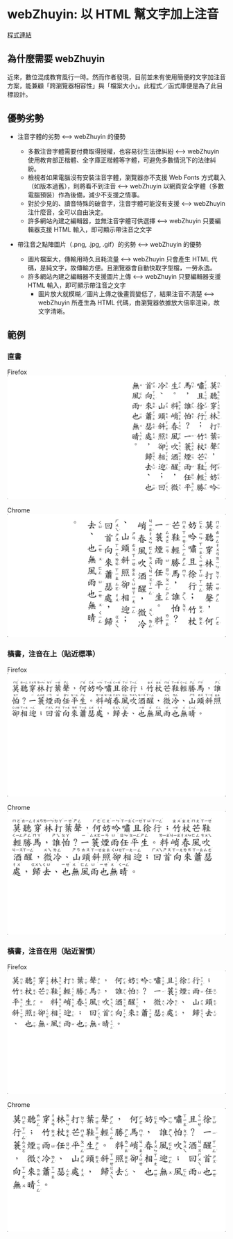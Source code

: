 # webZhuyin: 以 HTML 幫文字加上注音

[程式連結]( https://xiaopanpankevinpan.github.io/webZhuyin/example_ruby.html )

## 為什麼需要 webZhuyin
近來，數位混成教育風行一時。然而作者發現，目前並未有使用簡便的文字加注音方案，能兼顧「跨瀏覽器相容性」與「檔案大小」。此程式／函式庫便是為了此目標設計。

## 優勢劣勢
- 注音字體的劣勢 <--> webZhuyin 的優勢
	- 多數注音字體需要付費取得授權，也容易衍生法律糾紛
		<--> webZhuyin 使用教育部正楷體、全字庫正楷體等字體，可避免多數情況下的法律糾紛。
	- 檢視者如果電腦沒有安裝注音字體，瀏覽器亦不支援 Web Fonts 方式載入（如版本過舊），則將看不到注音
		<--> webZhuyin 以網頁安全字體（多數電腦預裝）作為後備，減少不支援之情事。
	- 對於少見的、讀音特殊的破音字，注音字體可能沒有支援
		<--> webZhuyin 注什麼音，全可以自由決定。
	- 許多網站內建之編輯器，並無注音字體可供選擇
		<--> webZhuyin 只要編輯器支援 HTML 輸入，即可顯示帶注音之文字

- 帶注音之點陣圖片（.png, .jpg, .gif）的劣勢 <--> webZhuyin 的優勢
	- 圖片檔案大，傳輸用時久且耗流量
		<--> webZhuyin 只會產生 HTML 代碼，是純文字，故傳輸方便。且瀏覽器會自動快取字型檔，一勞永逸。
  - 許多網站內建之編輯器不支援圖片上傳
		<--> webZhuyin 只要編輯器支援 HTML 輸入，即可顯示帶注音之文字
	- 圖片放大就模糊／圖片上傳之後畫質變低了，結果注音不清楚
		<--> webZhuyin 所產生為 HTML 代碼，由瀏覽器依據放大倍率渲染，故文字清晰。

## 範例
### 直書
Firefox
![img](./screenshot/Firefox_vert.png)

Chrome
![img](./screenshot/Chrome_vert.png)

### 橫書，注音在上（貼近標準）
Firefox
![img](./screenshot/Firefox_horiUp.png)

Chrome
![img](./screenshot/Chrome_horiUp.png)

### 橫書，注音在用（貼近習慣）
Firefox
![img](./screenshot/Firefox_horiRight.png)

Chrome
![img](./screenshot/Chrome_horiRight.png)

